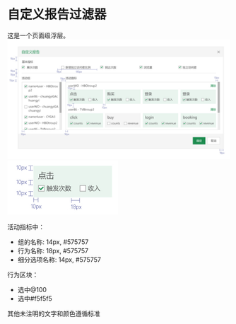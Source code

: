 # 自定义报告过滤器

这是一个页面级浮层。
![Alt text](./image/UI-Standar-LUXURY-42-1.jpg)
![Alt text](./image/UI-Standar-LUXURY-42-2.jpg)


活动指标中：
* 组的名称: 14px, #575757
* 行为名称: 18px, #575757
* 细分选项名称: 14px, #575757

行为区块：
* 选中@100
* 选中#f5f5f5

其他未注明的文字和颜色遵循标准
